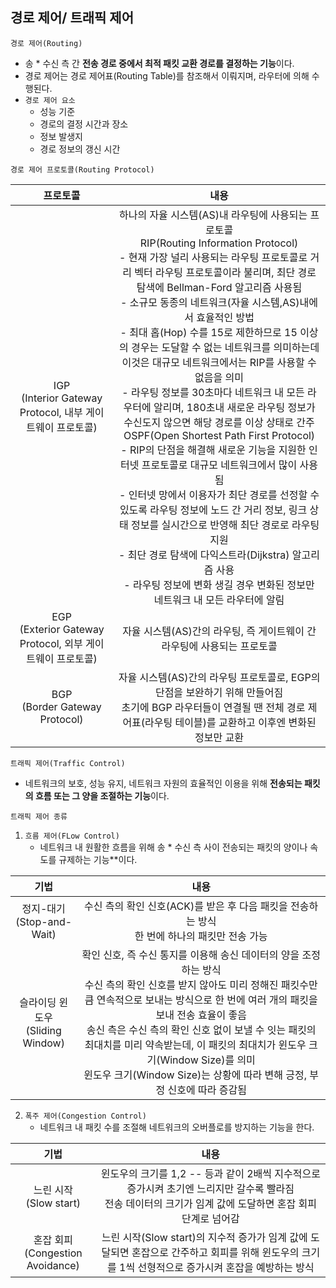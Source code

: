 ## 경로 제어/ 트래픽 제어

`경로 제어(Routing)`
- 송 * 수신 측 간 **전송 경로 중에서 최적 패킷 교환 경로를 결정하는 기능**이다.
- 경로 제어는 경로 제어표(Routing Table)를 참조해서 이뤄지며, 라우터에 의해 수행된다.
- `경로 제어 요소`
  - 성능 기준
  - 경로의 결정 시간과 장소
  - 정보 발생지
  - 경로 정보의 갱신 시간

`경로 제어 프로토콜(Routing Protocol)`

| 프로토콜 | 내용 |
| :--: | :--: |
| IGP<br>(Interior Gateway Protocol, 내부 게이트웨이 프로토콜)| 하나의 자율 시스템(AS)내 라우팅에 사용되는 프로토콜 <br> RIP(Routing Information Protocol) <br> - 현재 가장 널리 사용되는 라우팅 프로토콜로 거리 벡터 라우팅 프로토콜이라 불리며, 최단 경로 탐색에 Bellman-Ford 알고리즘 사용됨 <br> - 소규모 동종의 네트워크(자율 시스템,AS)내에서 효율적인 방법 <br> - 최대 홉(Hop) 수를 15로 제한하므로 15 이상의 경우는 도달할 수 없는 네트워크를 의미하는데 이것은 대규모 네트워크에서는 RIP를 사용할 수 없음을 의미 <br> - 라우팅 정보를 30초마다 네트워크 내 모든 라우터에 알리며, 180초내 새로운 라우팅 정보가 수신도지 않으면 해당 경로를 이상 상태로 간주 <br> OSPF(Open Shortest Path First Protocol) <br> - RIP의 단점을 해결해 새로운 기능을 지원한 인터넷 프로토콜로 대규모 네트워크에서 많이 사용됨 <br> - 인터넷 망에서 이용자가 최단 경로를 선정할 수 있도록 라우팅 정보에 노드 간 거리 정보, 링크 상태 정보를 실시간으로 반영해 최단 경로로 라우팅 지원 <br> - 최단 경로 탐색에 다익스트라(Dijkstra) 알고리즘 사용 <br> - 라우팅 정보에 변화 생길 경우 변화된 정보만 네트워크 내 모든 라우터에 알림 |
| EGP<br>(Exterior Gateway Protocol, 외부 게이트웨이 프로토콜)| 자율 시스템(AS)간의 라우팅, 즉 게이트웨이 간 라우팅에 사용되는 프로토콜 |
| BGP<br>(Border Gateway Protocol)| 자율 시스템(AS)간의 라우팅 프로토콜로, EGP의 단점을 보완하기 위해 만들어짐 <br> 초기에 BGP 라우터들이 연결될 땐 전체 경로 제어표(라우팅 테이블)를 교환하고 이후엔 변화된 정보만 교환|

`트래픽 제어(Traffic Control)`
- 네트워크의 보호, 성능 유지, 네트워크 자원의 효율적인 이용을 위해 **전송되는 패킷의 흐름 또는 그 양을 조절하는 기능**이다.

`트래픽 제어 종류`

1. `흐름 제어(FLow Control)`
    - 네트워크 내 원활한 흐름을 위해 송 * 수신 측 사이 전송되는 패킷의 양이나 속도를 규제하는 기능**이다.

| 기법 | 내용 |
| :--: | :--: |
| 정지-대기 <br> (Stop-and-Wait) | 수신 측의 확인 신호(ACK)를 받은 후 다음 패킷을 전송하는 방식 <br> 한 번에 하나의 패킷만 전송 가능 |
| 슬라이딩 윈도우<br>(Sliding Window) | 확인 신호, 즉 수신 통지를 이용해 송신 데이터의 양을 조정하는 방식 <br> 수신 측의 확인 신호를 받지 않아도 미리 정해진 패킷수만큼 연속적으로 보내는 방식으로 한 번에 여러 개의 패킷을 보내 전송 효율이 좋음<br> 송신 측은 수신 측의 확인 신호 없이 보낼 수 잇는 패킷의 최대치를 미리 약속받는데, 이 패킷의 최대치가 윈도우 크기(Window Size)를 의미 <br> 윈도우 크기(Window Size)는 상황에 따라 변해 긍정, 부정 신호에 따라 증감됨 |

2. `폭주 제어(Congestion Control)`
    - 네트워크 내 패킷 수를 조절해 네트워크의 오버플로를 방지하는 기능을 한다.

| 기법 | 내용 |
| :--: | :--: |
| 느린 시작 <br>(Slow start) | 윈도우의 크기를 1,2 -- 등과 같이 2배씩 지수적으로 증가시켜 초기엔 느리지만 갈수록 빨라짐 <br> 전송 데이터의 크기가 임계 값에 도달하면 혼잡 회피 단계로 넘어감 |
| 혼잡 회피<br>(Congestion Avoidance) | 느린 시작(Slow start)의 지수적 증가가 임계 값에 도달되면 혼잡으로 간주하고 회피를 위해 윈도우의 크기를 1씩 선형적으로 증가시켜 혼잡을 예방하는 방식 |
